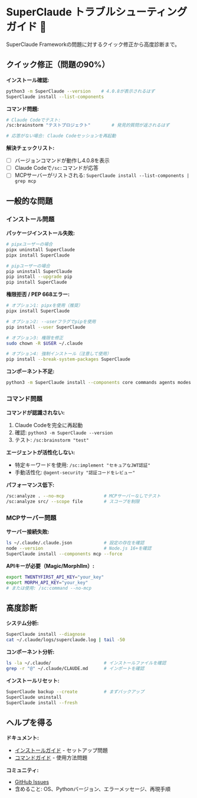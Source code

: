 # SuperClaude トラブルシューティングガイド 🔧

SuperClaude Frameworkの問題に対するクイック修正から高度診断まで。

## クイック修正（問題の90%）

**インストール確認:**
```bash
python3 -m SuperClaude --version    # 4.0.8が表示されるはず
SuperClaude install --list-components
```

**コマンド問題:**
```bash
# Claude Codeでテスト:
/sc:brainstorm "テストプロジェクト"        # 発見的質問が返されるはず

# 応答がない場合: Claude Codeセッションを再起動
```

**解決チェックリスト:**
- [ ] バージョンコマンドが動作し4.0.8を表示
- [ ] Claude Codeで`/sc:`コマンドが応答  
- [ ] MCPサーバーがリストされる: `SuperClaude install --list-components | grep mcp`

## 一般的な問題

### インストール問題

**パッケージインストール失敗:**
```bash
# pipxユーザーの場合
pipx uninstall SuperClaude
pipx install SuperClaude

# pipユーザーの場合
pip uninstall SuperClaude
pip install --upgrade pip
pip install SuperClaude
```

**権限拒否 / PEP 668エラー:**
```bash
# オプション1: pipxを使用（推奨）
pipx install SuperClaude

# オプション2: --userフラグでpipを使用
pip install --user SuperClaude

# オプション3: 権限を修正
sudo chown -R $USER ~/.claude

# オプション4: 強制インストール（注意して使用）
pip install --break-system-packages SuperClaude
```

**コンポーネント不足:**
```bash
python3 -m SuperClaude install --components core commands agents modes --force
```

### コマンド問題

**コマンドが認識されない:**
1. Claude Codeを完全に再起動
2. 確認: `python3 -m SuperClaude --version`
3. テスト: `/sc:brainstorm "test"`

**エージェントが活性化しない:**
- 特定キーワードを使用: `/sc:implement "セキュアなJWT認証"`
- 手動活性化: `@agent-security "認証コードをレビュー"`

**パフォーマンス低下:**
```bash
/sc:analyze . --no-mcp               # MCPサーバーなしでテスト
/sc:analyze src/ --scope file        # スコープを制限
```

### MCPサーバー問題

**サーバー接続失敗:**
```bash
ls ~/.claude/.claude.json            # 設定の存在を確認
node --version                       # Node.js 16+を確認
SuperClaude install --components mcp --force
```

**APIキーが必要（Magic/Morphllm）:**
```bash
export TWENTYFIRST_API_KEY="your_key"
export MORPH_API_KEY="your_key"
# または使用: /sc:command --no-mcp
```

## 高度診断

**システム分析:**
```bash
SuperClaude install --diagnose
cat ~/.claude/logs/superclaude.log | tail -50
```

**コンポーネント分析:**
```bash
ls -la ~/.claude/                    # インストールファイルを確認
grep -r "@" ~/.claude/CLAUDE.md      # インポートを確認
```

**インストールリセット:**
```bash
SuperClaude backup --create          # まずバックアップ
SuperClaude uninstall
SuperClaude install --fresh
```

## ヘルプを得る

**ドキュメント:**
- [インストールガイド](../Getting-Started/installation.md) - セットアップ問題
- [コマンドガイド](../User-Guide/commands.md) - 使用方法問題

**コミュニティ:**
- [GitHub Issues](https://github.com/SuperClaude-Org/SuperClaude_Framework/issues)
- 含めること: OS、Pythonバージョン、エラーメッセージ、再現手順